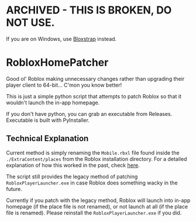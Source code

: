 # ARCHIVED - THIS IS BROKEN, DO NOT USE.
If you are on Windows, use [Bloxstrap](https://github.com/pizzaboxer/bloxstrap) instead.

# RobloxHomePatcher
Good ol' Roblox making unnecessary changes rather than upgrading their player client to 64-bit... C'mon you know better!

This is just a simple python script that attempts to patch Roblox so that it wouldn't launch the in-app homepage.

If you don't have python, you can grab an executable from Releases. Executable is built with PyInstaller.

## Technical Explanation
Current method is simply renaming the `Mobile.rbxl` file found inside the `./ExtraContent/places` from the Roblox installation directory. For a detailed explanation of how this worked in the past, check [here](EXPLANATION.md).

The script still provides the legacy method of patching `RobloxPlayerLauncher.exe` in case Roblox does something wacky in the future. 

Currently if you patch with the legacy method, Roblox will launch into in-app homepage (if the place file is not renamed), or not launch at all (if the place file is renamed). Please reinstall the `RobloxPlayerLauncher.exe` if you did.
